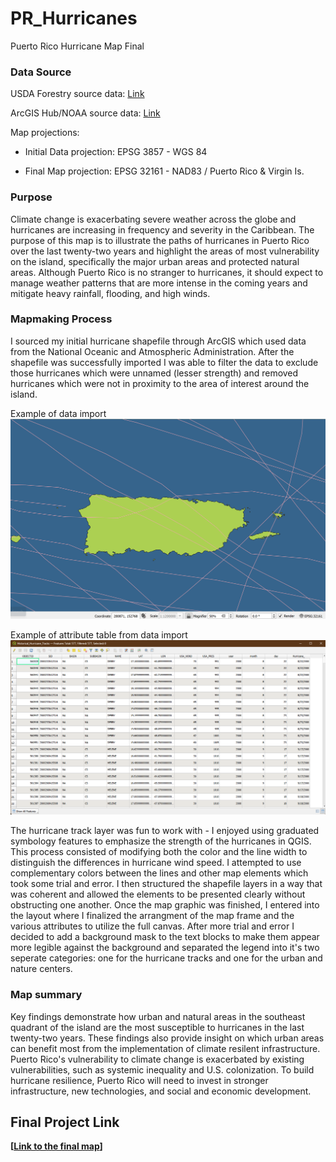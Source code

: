 # PR_Hurricanes
Puerto Rico Hurricane Map Final

### Data Source

USDA Forestry source data: [Link](https://www.fs.usda.gov/rds/archive/catalog/RDS-2018-0004)

ArcGIS Hub/NOAA source data: [Link](https://hub.arcgis.com/datasets/d053e72aabfd4c5ab4139c3829c1e11c_0/explore?location=22.753037%2C-86.695325%2C4.12)

Map projections:
* Initial Data projection: EPSG 3857 - WGS 84

* Final Map projection: EPSG 32161 - NAD83 / Puerto Rico & Virgin Is.

### Purpose
Climate change is exacerbating severe weather across the globe and hurricanes are increasing in frequency and severity in the Caribbean. The purpose of this map is to illustrate the paths of hurricanes in Puerto Rico over the last twenty-two years and highlight the areas of most vulnerability on the island, specifically the major urban areas and protected natural areas. Although Puerto Rico is no stranger to hurricanes, it  should expect to manage weather patterns that are more intense in the coming years and mitigate heavy rainfall, flooding, and high winds.  

### Mapmaking Process
I sourced my initial hurricane shapefile through ArcGIS which used data from the National Oceanic and Atmospheric Administration.  After the shapefile was successfully imported I was able to filter the data to exclude those hurricanes which were unnamed (lesser strength) and removed hurricanes which were not in proximity to the area of interest around the island. 

Example of data import ![Importing hurricane track raw data](graphics/map_in_progress.png)

Example of attribute table from data import ![Unfiltered attribute table](graphics/hurricane_tracks_attributes.png)

The hurricane track layer was fun to work with - I enjoyed using graduated symbology features to emphasize the strength of the hurricanes in QGIS. This process consisted of modifying both the color and the line width to distinguish the differences in hurricane wind speed. I attempted to use complementary colors between the lines and other map elements which took some trial and error. I then structured the shapefile layers in a way that was coherent and allowed the elements to be presented clearly without obstructing one another. Once the map graphic was finished, I entered into the layout where I finalized the arrangment of the map frame and the various attributes to utilize the full canvas. After more trial and error I decided to add a background mask to the text blocks to make them appear more legible against the background and separated the legend into it's two seperate categories: one for the hurricane tracks and one for the urban and nature centers. 

### Map summary

Key findings demonstrate how urban and natural areas in the southeast quadrant of the island are the most susceptible to hurricanes in the last twenty-two years. 
These findings also provide insight on which urban areas can benefit most from the implementation of climate resilent infrastructure. Puerto Rico's vulnerability 
to climate change is exacerbated by existing vulnerabilities, such as systemic inequality and U.S. colonization. To build hurricane resilience, Puerto Rico will 
need to invest in stronger infrastructure, new technologies, and social and economic development.

## Final Project Link

 **[[Link to the final map](https://tlme234.github.io/PR_Hurricanes)]** 

